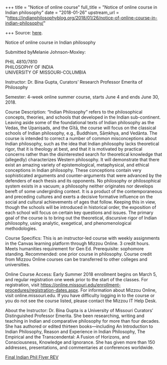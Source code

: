 +++
title = "Notice of online course"
full_title = "Notice of online course in Indian philosophy"
date = "2018-01-26"
upstream_url = "https://indianphilosophyblog.org/2018/01/26/notice-of-online-course-in-indian-philosophy/"

+++
Source: [here](https://indianphilosophyblog.org/2018/01/26/notice-of-online-course-in-indian-philosophy/).

Notice of online course in Indian philosophy

Submitted byMelanie Johnson-Moxley:

PHIL 4810/7810  
PHILOSOPHY OF INDIA  
UNIVERSITY OF MISSOURI-COLUMBIA

Instructor: Dr. Bina Gupta, Curators’ Research Professor Emerita of
Philosophy

Semester: 4-week online summer course, starts June 4 and ends June 30,
2018.

Course Description: “Indian Philosophy” refers to the philosophical
concepts, theories, and schools that developed in the Indian
sub-continent. Leaving aside some of the foundational texts of Indian
philosophy as the Vedas, the Upaniṣads, and the Gītā, the course will
focus on the classical schools of Indian philosophy, e.g., Buddhism,
Sāṃkhya, and Vedānta. The course is intended to correct a number of
common misconceptions about Indian philosophy, such as the idea that
Indian philosophy lacks theoretical rigor, that it is theology at best,
and that it is motivated by practical concerns rather than the
disinterested search for theoretical knowledge that (allegedly)
characterizes Western philosophy. It will demonstrate that there exist
an amazing variety of epistemological, metaphysical, and ethical
conceptions in Indian philosophy. These conceptions contain very
sophisticated arguments and counter-arguments that were advanced by the
defenders of each thesis and its opponents. No philosophy or
philosophical system exists in a vacuum; a philosophy neither originates
nor develops bereft of some undergirding context. It is a product of the
contemporaneous and preceding cultures and exerts a decisive formative
influence on the social and cultural achievements of ages that follow.
Keeping this in view, though the schools will be introduced in
historical order, the exposition of each school will focus on certain
key questions and issues. The primary goal of the course is to bring out
the theoretical, discursive rigor of Indian philosophy, using analytic,
exegetical, and phenomenological methodologies.

Course Specifics: This is an instructor-led course with weekly
assignments in the Canvas learning platform through Mizzou Online. 3
credit hours. Meets humanities requirement for Gen Ed. Prerequisite:
sophomore standing. Recommended: one prior course in philosophy. Course
credit from Mizzou Online courses can be transferred to other colleges
and universities.

Online Course Access: Early Summer 2018 enrollment begins on March 5,
and regular registration one week prior to the start of the classes. For
registration, visit [https://online.missouri.edu/enrollment-
procedures/registration-dates.aspx](https://online.missouri.edu/enrollment-%20procedures/registration-dates.aspx).
For information about Mizzou Online, visit online.missouri.edu. If you
have difficulty logging in to the course or you do not see the course
listed, please contact the Mizzou IT Help Desk.

About the Instructor: Dr. Bina Gupta is a University of Missouri
Curators’ Distinguished Professor Emerita. She been researching, writing
and teaching in Indian and comparative philosophy for more than four
decades. She has authored or edited thirteen books—including An
Introduction to Indian Philosophy, Reason and Experience in Indian
Philosophy, The Empirical and the Transcendental: A Fusion of Horizons,
and Consciousness, Knowledge and Ignorance. She has given more than 150
addresses, presentations, and commentaries at conferences worldwide.

[Final Indian Phil Flyer
REV](http://indianphilosophyblog.org/wp-content/uploads/sites/2/2018/01/Final-Indian-Phil-Flyer-REV.pdf)
